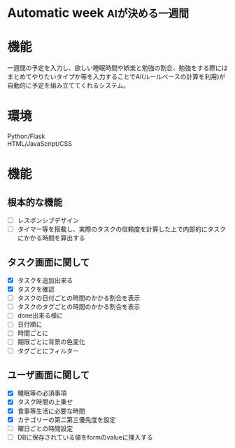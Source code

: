 # Automatic week <small>**AIが決める一週間**</small>

# 機能
一週間の予定を入力し、欲しい睡眠時間や娯楽と勉強の割合、勉強をする際にはまとめてやりたいタイプか等を入力することでAI(ルールベースの計算を利用)が自動的に予定を組み立ててくれるシステム。

# 環境
Python/Flask  
HTML/JavaScript/CSS

# 機能
## 根本的な機能
- [ ] レスポンシブデザイン
- [ ] タイマー等を搭載し、実際のタスクの信頼度を計算した上で内部的にタスクにかかる時間を算出する

## タスク画面に関して
- [x] タスクを追加出来る
- [x] タスクを確認
- [ ] タスクの日付ごとの時間のかかる割合を表示
- [ ] タスクのタグごとの時間のかかる割合を表示
- [ ] done出来る様に
- [ ] 日付順に
- [ ] 時間ごとに
- [ ] 期限ごとに背景の色変化
- [ ] タグごとにフィルター

## ユーザ画面に関して
- [x] 睡眠等の必須事項
- [x] タスク時間の上乗せ
- [x] 食事等生活に必要な時間
- [x] カテゴリーの第二第三優先度を設定
- [ ] 曜日ごとの時間設定
- [ ] DBに保存されている値をformのvalueに挿入する
